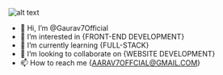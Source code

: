 ![alt text](https://pbs.twimg.com/profile_images/1503382575154298887/VAYMXH4p.png)
- 👋 Hi, I’m @Gaurav7Official
- 👀 I’m interested in {FRONT-END DEVELOPMENT}
- 🌱 I’m currently learning {FULL-STACK}
- 💞️ I’m looking to collaborate on {WEBSITE DEVELOPMENT}
- 📫 How to reach me {AARAV7OFFCIAL@GMAIL.COM}

<!---
Gaurav7Official/Gaurav7Official is a ✨ special ✨ repository because its `README.md` (this file) appears on your GitHub profile.
You can click the Preview link to take a look at your changes.
--->
